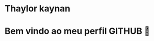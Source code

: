 <div display="inline-block">

<h1 align="left"> Thaylor kaynan </h1>
<h1 align="left"> Bem vindo ao meu perfil GITHUB 🗿 </h1>
